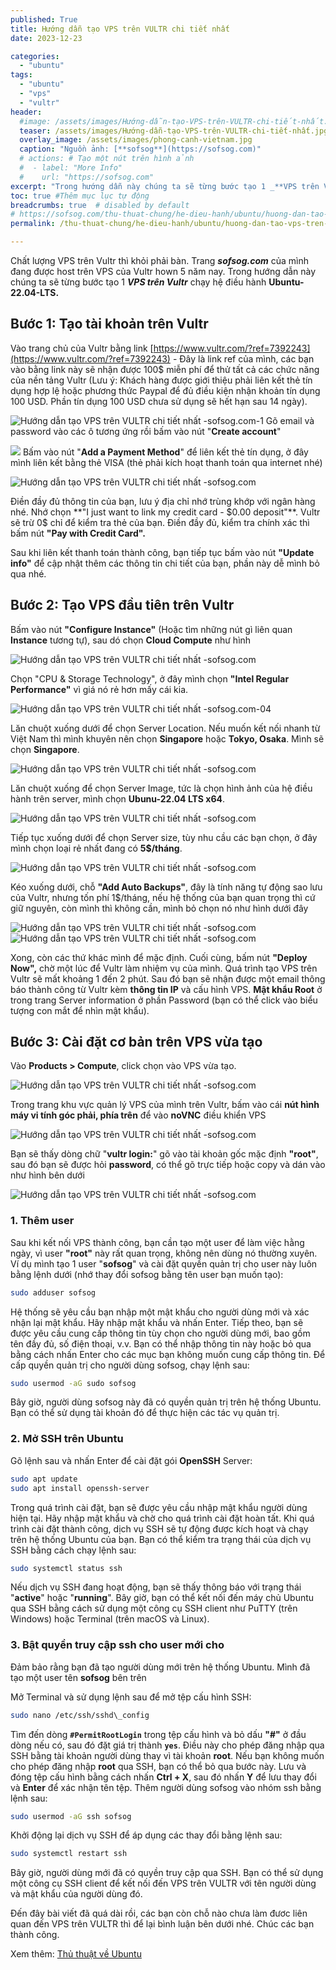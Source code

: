 ```yaml
---
published: True
title: Hướng dẫn tạo VPS trên VULTR chi tiết nhất
date: 2023-12-23

categories: 
  - "ubuntu"
tags: 
  - "ubuntu"
  - "vps"
  - "vultr"
header:
  #image: /assets/images/Hướng-dẫn-tạo-VPS-trên-VULTR-chi-tiết-nhất.jpg
  teaser: /assets/images/Hướng-dẫn-tạo-VPS-trên-VULTR-chi-tiết-nhất.jpg
  overlay_image: /assets/images/phong-canh-vietnam.jpg
  caption: "Nguồn ảnh: [**sofsog**](https://sofsog.com)"
  # actions: # Tạo một nút trên hình ảnh 
  #  - label: "More Info"
  #    url: "https://sofsog.com"
excerpt: "Trong hướng dẫn này chúng ta sẽ từng bước tạo 1 _**VPS trên Vultr**_ chạy hệ điều hành **Ubuntu-22.04-LTS.**"
toc: true #Thêm mục lục tự động
breadcrumbs: true  # disabled by default
# https://sofsog.com/thu-thuat-chung/he-dieu-hanh/ubuntu/huong-dan-tao-vps-tren-vultr-chi-tiet-nhat
permalink: /thu-thuat-chung/he-dieu-hanh/ubuntu/huong-dan-tao-vps-tren-vultr-chi-tiet-nhat

---
```


Chất lượng VPS trên Vultr thì khỏi phải bàn. Trang _**sofsog.com**_ của mình đang được host trên VPS của Vultr hown 5 năm nay. Trong hướng dẫn này chúng ta sẽ từng bước tạo 1 _**VPS trên Vultr**_ chạy hệ điều hành **Ubuntu-22.04-LTS.**

## Bước 1: Tạo tài khoản trên Vultr

Vào trang chủ của Vultr bằng link [https://www.vultr.com/?ref=7392243](https://www.vultr.com/?ref=7392243) - Đây là link ref của mình, các bạn vào bằng link này sẽ nhận được 100$ miễn phí để thử tất cả các chức năng của nền tảng Vultr (Lưu ý: Khách hàng được giới thiệu phải liên kết thẻ tín dụng hợp lệ hoặc phương thức Paypal để đủ điều kiện nhận khoản tín dụng 100 USD. Phần tín dụng 100 USD chưa sử dụng sẽ hết hạn sau 14 ngày).

![Hướng dẫn tạo VPS trên VULTR chi tiết nhất -sofsog.com-1](/assets/images/Hướng-dẫn-tạo-VPS-trên-VULTR-chi-tiết-nhất.jpg) Gõ email và password vào các ô tương ứng rồi bấm vào nút "**Create account**"

![](/assets/images/Hướng-dẫn-tạo-VPS-trên-VULTR-chi-tiết-nhất-2.jpg) Bấm vào nút "**Add a Payment Method**" để liên kết thẻ tín dụng, ở đây mình liên kết bằng thẻ VISA (thẻ phải kích hoạt thanh toán qua internet nhé)

![Hướng dẫn tạo VPS trên VULTR chi tiết nhất -sofsog.com](/assets/images/Hướng-dẫn-tạo-VPS-trên-VULTR-chi-tiết-nhất-sofsog.com-03.jpg)

Điền đầy đủ thông tin của bạn, lưu ý địa chỉ nhớ trùng khớp với ngân hàng nhé. Nhớ chọn **"I just want to link my credit card - $0.00 deposit"**. Vultr sẽ trừ 0$ chỉ để kiểm tra thẻ của bạn. Điền đầy đủ, kiểm tra chính xác thì bấm nút **"Pay with Credit Card".**

Sau khi liên kết thanh toán thành công, bạn tiếp tục bấm vào nút **"Update info"** để cập nhật thêm các thông tin chi tiết của bạn, phần này dễ mình bỏ qua nhé.

## Bước 2: Tạo VPS đầu tiên trên Vultr

Bấm vào nút **"Configure Instance"** (Hoặc tìm những nút gì liên quan **Instance** tương tự), sau dó chọn **Cloud Compute** như hình

![Hướng dẫn tạo VPS trên VULTR chi tiết nhất -sofsog.com](/assets/images/Hướng-dẫn-tạo-VPS-trên-VULTR-chi-tiết-nhất-sofsog.com-04.jpg)

Chọn "CPU & Storage Technology", ở đây mình chọn **"Intel Regular Performance"** vì giá nó rẻ hơn mấy cái kia.

![Hướng dẫn tạo VPS trên VULTR chi tiết nhất -sofsog.com-04](/assets/images/Hướng-dẫn-tạo-VPS-trên-VULTR-chi-tiết-nhất-sofsog.com-07.jpg)

Lăn chuột xuống dưới để chọn Server Location. Nếu muốn kết nối nhanh từ Việt Nam thì mình khuyên nên chọn **Singapore** hoặc **Tokyo, Osaka**. Mình sẽ chọn **Singapore**.

![Hướng dẫn tạo VPS trên VULTR chi tiết nhất -sofsog.com](/assets/images/Hướng-dẫn-tạo-VPS-trên-VULTR-chi-tiết-nhất-sofsog.com-05.jpg)

Lăn chuột xuống để chọn Server Image, tức là chọn hình ảnh của hệ điều hành trên server, mình chọn **Ubunu-22.04 LTS x64**.

![Hướng dẫn tạo VPS trên VULTR chi tiết nhất -sofsog.com](/assets/images/Hướng-dẫn-tạo-VPS-trên-VULTR-chi-tiết-nhất-sofsog.com-06.jpg)

Tiếp tục xuống dưới để chọn Server size, tùy nhu cầu các bạn chọn, ở đây mình chọn loại rẻ nhất đang có **5$/tháng**.

![Hướng dẫn tạo VPS trên VULTR chi tiết nhất -sofsog.com](/assets/images/Hướng-dẫn-tạo-VPS-trên-VULTR-chi-tiết-nhất-sofsog.com-08.jpg)

Kéo xuống dưới, chỗ **"Add Auto Backups"**, đây là tính năng tự động sao lưu của Vultr, nhưng tốn phí 1$/tháng, nếu hệ thống của bạn quan trọng thì cứ giữ nguyên, còn mình thì không cần, mình bỏ chọn nó như hình dưới đây

![Hướng dẫn tạo VPS trên VULTR chi tiết nhất -sofsog.com](/assets/images/Hướng-dẫn-tạo-VPS-trên-VULTR-chi-tiết-nhất-sofsog.com-09.jpg) ![Hướng dẫn tạo VPS trên VULTR chi tiết nhất -sofsog.com](/assets/images/Hướng-dẫn-tạo-VPS-trên-VULTR-chi-tiết-nhất-sofsog.com-10.jpg)

Xong, còn các thứ khác mình để mặc định. Cuối cùng, bấm nút **"Deploy Now",** chờ một lúc để Vultr làm nhiệm vụ của mình. Quá trình tạo VPS trên Vultr sẽ mất khoảng 1 đến 2 phút. Sau đó bạn sẽ nhận được một email thông báo thành công từ Vultr kèm **thông tin IP** và cấu hình VPS. **Mật khẩu Root** ở trong trang Server information ở phần Password (bạn có thể click vào biểu tượng con mắt để nhìn mật khẩu).

## Bước 3: Cài đặt cơ bản trên VPS vừa tạo

Vào **Products > Compute**, click chọn vào VPS vừa tạo.

![Hướng dẫn tạo VPS trên VULTR chi tiết nhất -sofsog.com](/assets/images/Hướng-dẫn-tạo-VPS-trên-VULTR-chi-tiết-nhất-sofsog.com-12.png)

Trong trang khu vực quản lý VPS của mình trên Vultr, bấm vào cái **nút hình máy vi tính góc phải, phía trên** để vào **noVNC** điều khiển VPS

![Hướng dẫn tạo VPS trên VULTR chi tiết nhất -sofsog.com](/assets/images/Hướng-dẫn-tạo-VPS-trên-VULTR-chi-tiết-nhất-sofsog.com-11.jpg)

Bạn sẽ thấy dòng chữ "**vultr login:**" gõ vào tài khoản gốc mặc định **"root"**, sau đó bạn sẽ được hỏi **password**, có thể gõ trực tiếp hoặc copy và dán vào như hình bên dưới

![Hướng dẫn tạo VPS trên VULTR chi tiết nhất -sofsog.com](/assets/images/Hướng-dẫn-tạo-VPS-trên-VULTR-chi-tiết-nhất-sofsog.com-13.jpg)

### 1\. Thêm user

Sau khi kết nối VPS thành công, bạn cần tạo một user để làm việc hằng ngày, vì user **"root"** này rất quan trọng, không nên dùng nó thường xuyên. Ví dụ mình tạo 1 user "**sofsog**" và cài đặt quyền quản trị cho user này luôn bằng lệnh dưới (nhớ thay đổi sofsog bằng tên user bạn muốn tạo):

```bash
sudo adduser sofsog
```

Hệ thống sẽ yêu cầu bạn nhập một mật khẩu cho người dùng mới và xác nhận lại mật khẩu. Hãy nhập mật khẩu và nhấn Enter. Tiếp theo, bạn sẽ được yêu cầu cung cấp thông tin tùy chọn cho người dùng mới, bao gồm tên đầy đủ, số điện thoại, v.v. Bạn có thể nhập thông tin này hoặc bỏ qua bằng cách nhấn Enter cho các mục bạn không muốn cung cấp thông tin. Để cấp quyền quản trị cho người dùng sofsog, chạy lệnh sau:

```bash
sudo usermod -aG sudo sofsog
```

Bây giờ, người dùng sofsog này đã có quyền quản trị trên hệ thống Ubuntu. Bạn có thể sử dụng tài khoản đó để thực hiện các tác vụ quản trị.

### 2\. Mở SSH trên Ubuntu

Gõ lệnh sau và nhấn Enter để cài đặt gói **OpenSSH** Server:

```bash
sudo apt update
sudo apt install openssh-server
```

Trong quá trình cài đặt, bạn sẽ được yêu cầu nhập mật khẩu người dùng hiện tại. Hãy nhập mật khẩu và chờ cho quá trình cài đặt hoàn tất. Khi quá trình cài đặt thành công, dịch vụ SSH sẽ tự động được kích hoạt và chạy trên hệ thống Ubuntu của bạn. Bạn có thể kiểm tra trạng thái của dịch vụ SSH bằng cách chạy lệnh sau:

```bash
sudo systemctl status ssh
```

Nếu dịch vụ SSH đang hoạt động, bạn sẽ thấy thông báo với trạng thái "**active**" hoặc "**running**". Bây giờ, bạn có thể kết nối đến máy chủ Ubuntu qua SSH bằng cách sử dụng một công cụ SSH client như PuTTY (trên Windows) hoặc Terminal (trên macOS và Linux).

### 3\. Bật quyền truy cập ssh cho user mới cho

Đảm bảo rằng bạn đã tạo người dùng mới trên hệ thống Ubuntu. Mình đã tạo một user tên **sofsog** bên trên

Mở Terminal và sử dụng lệnh sau để mở tệp cấu hình SSH:

```bash
sudo nano /etc/ssh/sshd\_config
```

Tìm đến dòng **`#PermitRootLogin`** trong tệp cấu hình và bỏ dấu **"#"** ở đầu dòng nếu có, sau đó đặt giá trị thành **`yes`**. Điều này cho phép đăng nhập qua SSH bằng tài khoản người dùng thay vì tài khoản **root**. Nếu bạn không muốn cho phép đăng nhập **root** qua SSH, bạn có thể bỏ qua bước này. Lưu và đóng tệp cấu hình bằng cách nhấn **Ctrl + X**, sau đó nhấn **Y** để lưu thay đổi và **Enter** để xác nhận tên tệp. Thêm người dùng sofsog vào nhóm ssh bằng lệnh sau:

```bash
sudo usermod -aG ssh sofsog
```

Khởi động lại dịch vụ SSH để áp dụng các thay đổi bằng lệnh sau:

```bash
sudo systemctl restart ssh
```

Bây giờ, người dùng mới đã có quyền truy cập qua SSH. Bạn có thể sử dụng một công cụ SSH client để kết nối đến VPS trên VULTR với tên người dùng và mật khẩu của người dùng đó.

Đến đây bài viết đã quá dài rồi, các bạn còn chỗ nào chưa làm đươc liên quan đến VPS trên VULTR thì để lại bình luận bên dưới nhé. Chúc các bạn thành công.

Xem thêm: [Thủ thuật về Ubuntu](https://sofsog.com/thu-thuat-chung/he-dieu-hanh/ubuntu)
